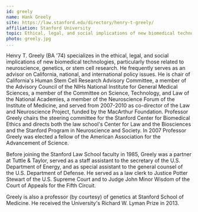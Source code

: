 ```yaml
---
id: greely
name: Hank Greely
site: https://law.stanford.edu/directory/henry-t-greely/
affiliation: Stanford University
topic: Ethical, legal, and social implications of new biomedical technologies
photo: greely.jpg
...
```


Henry T. Greely (BA \'74) specializes in the ethical, legal, and social
implications of new biomedical technologies, particularly those related to
neuroscience, genetics, or stem cell research. He frequently serves as an
advisor on California, national, and international policy issues. He is chair
of California\'s Human Stem Cell Research Advisory Committee, a member of the
Advisory Council of the NIHs National Institute for General Medical Sciences, a
member of the Committee on Science, Technology, and Law of the National
Academies, a member of the Neuroscience Forum of the Institute of Medicine, and
served from 2007-2010 as co-director of the Law and Neuroscience Project,
funded by the MacArthur Foundation. Professor Greely chairs the steering
committee for the Stanford Center for Biomedical Ethics and directs both the
law school\'s Center for Law and the Biosciences and the Stanford Program in
Neuroscience and Society. In 2007 Professor Greely was elected a fellow of the
American Association for the Advancement of Science.

Before joining the Stanford Law School faculty in 1985, Greely was a partner at
Tuttle & Taylor, served as a staff assistant to the secretary of the U.S.
Department of Energy, and as special assistant to the general counsel of the
U.S. Department of Defense. He served as a law clerk to Justice Potter Stewart
of the U.S. Supreme Court and to Judge John Minor Wisdom of the Court of
Appeals for the Fifth Circuit.

Greely is also a professor (by courtesy) of genetics at Stanford School of
Medicine. He received the University\'s Richard W. Lyman Prize in 2013.

